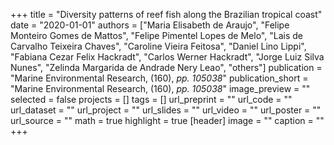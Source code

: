 +++
title = "Diversity patterns of reef fish along the Brazilian tropical coast"
date = "2020-01-01"
authors = ["Maria Elisabeth de Araujo", "Felipe Monteiro Gomes de Mattos", "Felipe Pimentel Lopes de Melo", "Lais de Carvalho Teixeira Chaves", "Caroline Vieira Feitosa", "Daniel Lino Lippi", "Fabiana Cezar Felix Hackradt", "Carlos Werner Hackradt", "Jorge Luiz Silva Nunes", "Zelinda Margarida de Andrade Nery Leao", "others"]
publication = "Marine Environmental Research, (160), _pp. 105038_"
publication_short = "Marine Environmental Research, (160), _pp. 105038_"
image_preview = ""
selected = false
projects = []
tags = []
url_preprint = ""
url_code = ""
url_dataset = ""
url_project = ""
url_slides = ""
url_video = ""
url_poster = ""
url_source = ""
math = true
highlight = true
[header]
image = ""
caption = ""
+++

